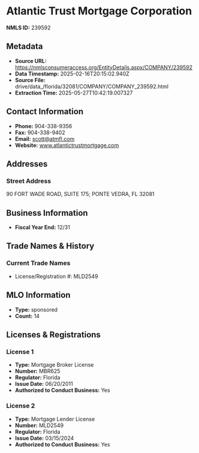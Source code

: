 # Atlantic Trust Mortgage Corporation

**NMLS ID:** 239592

## Metadata
- **Source URL:** https://nmlsconsumeraccess.org/EntityDetails.aspx/COMPANY/239592
- **Data Timestamp:** 2025-02-16T20:15:02.940Z
- **Source File:** drive/data_/florida/32081/COMPANY/COMPANY_239592.html
- **Extraction Time:** 2025-05-27T10:42:19.007327

## Contact Information
- **Phone:** 904-338-9356
- **Fax:** 904-338-9402
- **Email:** scott@atmfl.com
- **Website:** www.atlantictrustmortgage.com

## Addresses
### Street Address
90 FORT WADE ROAD, SUITE 175; PONTE VEDRA, FL 32081

## Business Information
- **Fiscal Year End:** 12/31

## Trade Names & History
### Current Trade Names
- License/Registration #: MLD2549

## MLO Information
- **Type:** sponsored
- **Count:** 14

## Licenses & Registrations

### License 1
- **Type:** Mortgage Broker License
- **Number:** MBR625
- **Regulator:** Florida
- **Issue Date:** 06/20/2011
- **Authorized to Conduct Business:** Yes

### License 2
- **Type:** Mortgage Lender License
- **Number:** MLD2549
- **Regulator:** Florida
- **Issue Date:** 03/15/2024
- **Authorized to Conduct Business:** Yes
